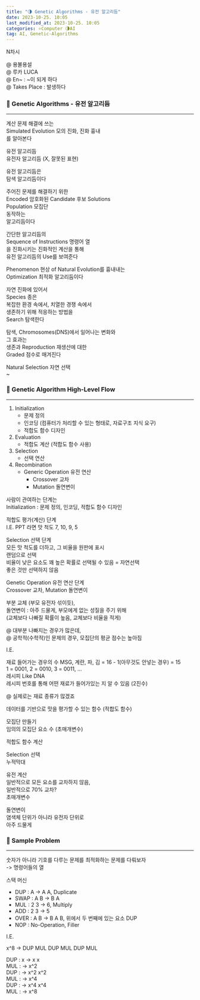 ```yaml
---
title: "🌗 Genetic Algorithms - 유전 알고리듬"
date: 2023-10-25. 10:05
last_modified_at: 2023-10-25. 10:05
categories: ⭐Computer 🌗AI
tag: AI, Genetic-Algorithms
---
```


N차시  

@ 용불용설  
@ 루카 LUCA  
@ En~ : ~이 되게 하다  
@ Takes Place : 발생하다  

### 💫 Genetic Algorithms - 유전 알고리듬

---

계산 문제 해결에 쓰는  
Simulated Evolution 모의 진화, 진화 흉내  
를 알아본다  

유전 알고리듬  
유전자 알고리듬 (X, 잘못된 표현)  

유전 알고리듬은  
탐색 알고리듬이다  

주어진 문제를 해결하기 위한  
Encoded 암호화된 Candidate 후보 Solutions  
Population 모집단  
동작하는  
알고리듬이다  

간단한 알고리듬의  
Sequence of Instructions 명령어 열  
을 진화시키는 진화적인 계산을 통해  
유전 알고리듬의 Use를 보여준다  

Phenomenon 현상 of Natural Evolution를 흉내내는  
Optimization 최적화 알고리듬이다  

자연 진화에 있어서  
Species 종은  
복잡한 환경 속에서, 치열한 경쟁 속에서  
생존하기 위해 적응하는 방법을  
Search 탐색한다  

탐색, Chromosomes(DNS)에서 일어나는 변화와  
그 효과는  
생존과 Reproduction 재생산에 대한  
Graded 점수로 매겨진다  

Natural Selection 자연 선택  
~  

### 💫 Genetic Algorithm High-Level Flow

---

1. Initialization
   - 문제 정의
   - 인코딩 (컴퓨터가 처리할 수 있는 형태로, 자료구조 지식 요구)
   - 적합도 함수 디자인
2. Evaluation
   - 적합도 계산 (적합도 함수 사용)
3. Selection
   - 선택 연산
4. Recombination
   - Generic Operation 유전 연산
     - Crossover 교차
     - Mutation 돌연변이

사람이 관여하는 단계는  
Initialization : 문제 정의, 인코딩, 적합도 함수 디자인  

적합도 평가(계산) 단계  
I.E. PPT 라면 맛 척도 7, 10, 9, 5  

Selection 선택 단계  
모든 맛 척도를 더하고, 그 비율을 원판에 표시  
랜덤으로 선택  
비율이 낮은 요소도 꽤 높은 확률로 선택될 수 있음 = 자연선택  
좋은 것만 선택하지 않음  

Genetic Operation 유전 연산 단계  
Crossover 교차, Mutation 돌연변이  

부분 교체 (부모 유전자 섞이듯),  
돌연변이 : 아주 드물게, 부모에게 없는 성질을 주기 위해  
(교체보다 나빠질 확률이 높음, 교체보다 비율을 적게)  

@ 대부분 나빠지는 경우가 많은데,  
@ 공학적(수학적)인 문제의 경우, 모집단의 평균 점수는 높아짐  

I.E.  

재료 들어가는 경우의 수
MSG, 계란, 파, 김 = 16 - 1(아무것도 안넣는 경우) = 15  
1 = 0001, 2 = 0010, 3 = 0011, ...  
레시피 Like DNA  
레시피 번호를 통해 어떤 재료가 들어가있는 지 알 수 있음 (2진수)  

@ 실제로는 재료 종류가 많겠죠  

데이터를 기반으로 맛을 평가할 수 있는 함수 (적합도 함수)  

모집단 만들기  
임의의 모집단 요소 수 (초매개변수)  

적합도 함수 계산  

Selection 선택  
누적막대  

유전 계산  
일반적으로 모든 요소를 교차하지 않음,  
일반적으로 70% 교차?  
초매개변수  

돌연변이  
염색체 단위가 아니라 유전자 단위로  
아주 드물게  

### 💫 Sample Problem

---

숫자가 아니라 기호를 다루는 문제를 최적화하는 문제를 다뤄보자  
-> 명령어들의 열  

스택 머신  

- DUP : A -> A A, Duplicate
- SWAP : A B -> B A
- MUL : 2 3 -> 6, Multiply
- ADD : 2 3 -> 5
- OVER : A B -> B A B, 위에서 두 번째에 있는 요소 DUP
- NOP : No-Operation, Filler

I.E.  

x^8 -> DUP MUL DUP MUL DUP MUL  

DUP : x -> x x  
MUL : -> x^2  
DUP : -> x^2 x^2  
MUL : -> x^4  
DUP : -> x^4 x^4  
MUL : -> x^8  

